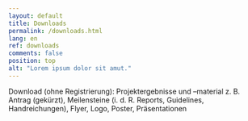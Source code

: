 ```yaml
---
layout: default
title: Downloads
permalink: /downloads.html
lang: en
ref: downloads
comments: false
position: top
alt: "Lorem ipsum dolor sit amut."
---
```

Download (ohne Registrierung): Projektergebnisse und –material z. B. Antrag (gekürzt), Meilensteine (i. d. R. Reports, Guidelines, Handreichungen), Flyer, Logo, Poster, Präsentationen
